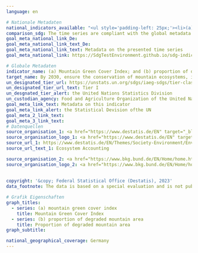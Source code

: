 ```yaml
---
language: en    

# Nationale Metadaten    
national_indicators_available: "<ul style='padding-left: 25px;'><li>(a) Mountain Green Cover Index</li> <li> (b) Proportion of degraded mountain area</li></ul>"    
comparison_sdg: The time series are compliant with the global metadata.    
goal_meta_national_link_De: 
goal_meta_national_link_text_De: 
goal_meta_national_link_text: Metadata on the presented time series
goal_meta_national_link: https://SdgTestEnvironment.github.io/sdg-indicators/public/Meta/15.4.2.pdf    

# Globale Metadaten    
indicator_name: (a) Mountain Green Cover Index; and (b) proportion of degraded mountain land    
target_name: By 2030, ensure the conservation of mountain ecosystems, including their biodiversity, in order to enhance their capacity to provide benefits that are essential for sustainable development    
un_designated_tier_url: https://unstats.un.org/sdgs/iaeg-sdgs/tier-classification/    
un_designated_tier_url_text: Tier I    
un_desgnated_tier_alert: the United Nations Statistics Division    
un_custodian_agency: Food and Agriculture Organization of the United Nations (FAO)    
goal_meta_link_text: Metadata on this indicator    
goal_meta_link_alert: the Statistical Devision ofthe UN    
goal_meta_2_link_text:     
goal_meta_3_link_text:         
# Datenquellen
source_organisation_1: <a href="https://www.destatis.de/EN" target="_blank"> Federal Statistical Office (Destatis) </a>
source_organisation_logo_1: <a href="https://www.destatis.de/EN" target="_blank"><img src="https://g205sdgs.github.io/sdg-indicators/public/OrgImgEn/destatis.png" alt="Logo destatis" style="height:60px; width:148px"/></a>
source_url_1: https://www.destatis.de/EN/Themes/Society-Environment/Environment/Environmental-Economic-Accounting/ecosystem-account/_node.html
source_url_text_1: Ecosystem Accounting

source_organisation_2: <a href="https://www.bkg.bund.de/EN/Home/home.html" target="_blank"> Federal Agency for Cartography and Geodesy </a>
source_organisation_logo_2: <a href="https://www.bkg.bund.de/EN/Home/home.html" target="_blank"><img src="https://g205sdgs.github.io/sdg-indicators/public/OrgImgEn/bkg.png" alt="Logo bkg" style="height:60px; width:148px"/></a>
    
    
copyright: '&copy; Federal Statistical Office (Destatis), 2023'    
data_footnote: The data is based on a special evaluation and is not publicly available.    

# Grafik Eigenschaften    
graph_titles:
  - series: (a) mountain green cover index
    title: Mountain Green Cover Index
  - series: (b) proportion of degraded mountain area
    title: Proportion of degraded mountain area
graph_subtitle:     

national_geographical_coverage: Germany    
---
```


<span></span>